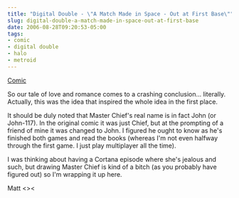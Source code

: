 ```yaml
---
title: "Digital Double - \"A Match Made in Space - Out at First Base\""
slug: digital-double-a-match-made-in-space-out-at-first-base
date: 2006-08-28T09:20:53-05:00
tags:
- comic
- digital double
- halo
- metroid
---
```

[Comic](http://digitaldouble.smackjeeves.com/comics/56546/)

So our tale of love and romance comes to a crashing conclusion... literally. Actually, this was the idea that inspired the whole idea in the first place.

It should be duly noted that Master Chief's real name is in fact John (or John-117). In the original comic it was just Chief, but at the prompting of a friend of mine it was changed to John. I figured he ought to know as he's finished both games and read the books (whereas I'm not even halfway through the first game. I just play multiplayer all the time).

I was thinking about having a Cortana episode where she's jealous and such, but drawing Master Chief is kind of a bitch (as you probably have figured out) so I'm wrapping it up here.

Matt <><
